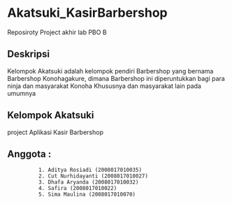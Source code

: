 # Akatsuki_KasirBarbershop
Reposiroty Project akhir lab PBO B

## Deskripsi
Kelompok Akatsuki adalah kelompok pendiri Barbershop yang bernama Barbershop Konohagakure, dimana Barbershop ini diperuntukkan bagi para ninja dan masyarakat Konoha Khususnya dan masyarakat lain pada umumnya

## Kelompok Akatsuki
project Aplikasi Kasir Barbershop

## Anggota : 
              1. Aditya Rosiadi (2008017010035)
              2. Cut Nurhidayanti (2008017010027)
              3. Dhafa Aryanda (2008017010032)
              4. Safira (2008017010022)
              5. Sima Maulina (2008017010070)
